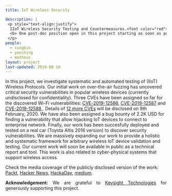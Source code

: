 ```yaml
---
title: IoT Wireless Security

description: |
 <p style="text-align:justify">
  IIoT Wireless Security Testing and Countermeasures.<font color="red"> 
  <b> One post-doc position open in this project starting as soon as possible.</b></font>
 </p>
people:
  - xingbin
  - yeeching
  - matheus
layout: project
last-updated: 2019-08-10
---
```

<p style="text-align:justify">

In this project, we investigate systematic and automated testing 
of (IIoT) Wireless Protocols. Our initial work on over-the-air 
fuzzing has uncovered critical security vulnerabilities in popular 
wireless devices (currently undisclosed for confidentiality). Three 
CVEs have been assigned so far for the discovered Wi-Fi vulnerabilities: 
<a href="http://cve.mitre.org/cgi-bin/cvename.cgi?name=CVE-2019-12586" target="_blank">CVE-2019-12586</a>, 
<a href="http://cve.mitre.org/cgi-bin/cvename.cgi?name=CVE-2019-12587" target="_blank">CVE-2019-12587</a> and 
<a href="http://cve.mitre.org/cgi-bin/cvename.cgi?name=CVE-2019-12588" target="_blank">CVE-2019-12588 </a>. 
Details of <a href="https://asset-group.github.io/cves.html">12 more CVEs</a> 
will be disclosed on 9th February, 2020. We have also been assigned a bug 
bounty of 2.2K USD for finding a vulnerability that allow hijacking IoT 
devices to connect to enterprise network. Finally, our work has been 
succesfully deployed and tested on a real car (Toyota Altis 2016 version) 
to discover security vulnerabilities. We are massively expanding our work to 
provide a holistic and systematic framework for arbitrary wireless 
IoT device validation and testing. Our current work will soon be 
available in public as a technical report and tool. This work is 
also related to cyber-physical systems that support wireless access. 

Check the media coverage of the publicly disclosed version of the work: 
<a href="https://hub.packtpub.com/espressif-iot-devices-susceptible-to-wifi-vulnerabilities-can-allow-hijackers-to-crash-devices-connected-to-enterprise-networks/">Packt</a>, 
<a href="https://news.ycombinator.com/item?id=20867758">Hacker News</a>, 
<a href="https://hackaday.com/2019/09/05/esp8266-and-esp32-wifi-hacked/">HackaDay</a>, 
<a href="https://medium.com/supplyframe-hardware/framing-it-9-10-19-b7801da8d12f">medium</a>. 


</p>

<p style="text-align:justify">
<b>Acknowledgement:</b> We are grateful to 
<a href="https://www.keysight.com/us/en/home.html">Keysight Technologies</a> 
for generously supporting this project. 
</p>
